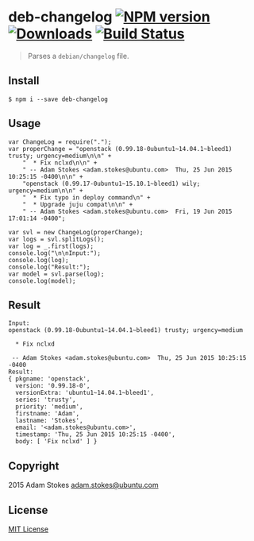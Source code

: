 # deb-changelog [![NPM version][npm-image]][npm-url] [![Downloads][downloads-image]][npm-url] [![Build Status][travis-image]][travis-url]

> Parses a `debian/changelog` file.

## Install

```
$ npm i --save deb-changelog
```

## Usage

```
var ChangeLog = require(".");
var properChange = "openstack (0.99.18-0ubuntu1~14.04.1~bleed1) trusty; urgency=medium\n\n" +
    "  * Fix nclxd\n\n" +
    " -- Adam Stokes <adam.stokes@ubuntu.com>  Thu, 25 Jun 2015 10:25:15 -0400\n\n" +
    "openstack (0.99.17-0ubuntu1~15.10.1~bleed1) wily; urgency=medium\n\n" +
    "  * Fix typo in deploy command\n" +
    "  * Upgrade juju compat\n\n" +
    " -- Adam Stokes <adam.stokes@ubuntu.com>  Fri, 19 Jun 2015 17:01:14 -0400";

var svl = new ChangeLog(properChange);
var logs = svl.splitLogs();
var log = _.first(logs);
console.log("\n\nInput:");
console.log(log);
console.log("Result:");
var model = svl.parse(log);
console.log(model);
```

## Result

```
Input:
openstack (0.99.18-0ubuntu1~14.04.1~bleed1) trusty; urgency=medium

  * Fix nclxd

 -- Adam Stokes <adam.stokes@ubuntu.com>  Thu, 25 Jun 2015 10:25:15 -0400
Result:
{ pkgname: 'openstack',
  version: '0.99.18-0',
  versionExtra: 'ubuntu1~14.04.1~bleed1',
  series: 'trusty',
  priority: 'medium',
  firstname: 'Adam',
  lastname: 'Stokes',
  email: '<adam.stokes@ubuntu.com>',
  timestamp: 'Thu, 25 Jun 2015 10:25:15 -0400',
  body: [ 'Fix nclxd' ] }
```

## Copyright

2015 Adam Stokes <adam.stokes@ubuntu.com>

## License

[MIT License](http://en.wikipedia.org/wiki/MIT_License)

[downloads-image]: http://img.shields.io/npm/dm/deb-changelog.svg
[npm-url]: https://www.npmjs.com/package/deb-changelog
[npm-image]: http://img.shields.io/npm/v/deb-changelog.svg
[travis-image]: https://travis-ci.org/battlemidget/deb-changelog.svg?branch=master
[travis-url]: https://travis-ci.org/battlemidget/deb-changelog
